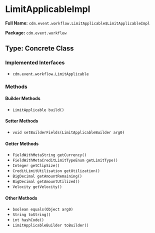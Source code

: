 # LimitApplicableImpl

**Full Name:** `cdm.event.workflow.LimitApplicable$LimitApplicableImpl`

**Package:** `cdm.event.workflow`

## Type: Concrete Class

### Implemented Interfaces

- `cdm.event.workflow.LimitApplicable`

### Methods

#### Builder Methods

- `LimitApplicable build()`

#### Setter Methods

- `void setBuilderFields(LimitApplicableBuilder arg0)`

#### Getter Methods

- `FieldWithMetaString getCurrency()`
- `FieldWithMetaCreditLimitTypeEnum getLimitType()`
- `Integer getClipSize()`
- `CreditLimitUtilisation getUtilization()`
- `BigDecimal getAmountRemaining()`
- `BigDecimal getAmountUtilized()`
- `Velocity getVelocity()`

#### Other Methods

- `boolean equals(Object arg0)`
- `String toString()`
- `int hashCode()`
- `LimitApplicableBuilder toBuilder()`

